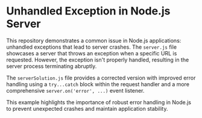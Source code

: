 # Unhandled Exception in Node.js Server

This repository demonstrates a common issue in Node.js applications: unhandled exceptions that lead to server crashes. The `server.js` file showcases a server that throws an exception when a specific URL is requested.  However, the exception isn't properly handled, resulting in the server process terminating abruptly.

The `serverSolution.js` file provides a corrected version with improved error handling using a `try...catch` block within the request handler and a more comprehensive `server.on('error', ...)` event listener.

This example highlights the importance of robust error handling in Node.js to prevent unexpected crashes and maintain application stability.